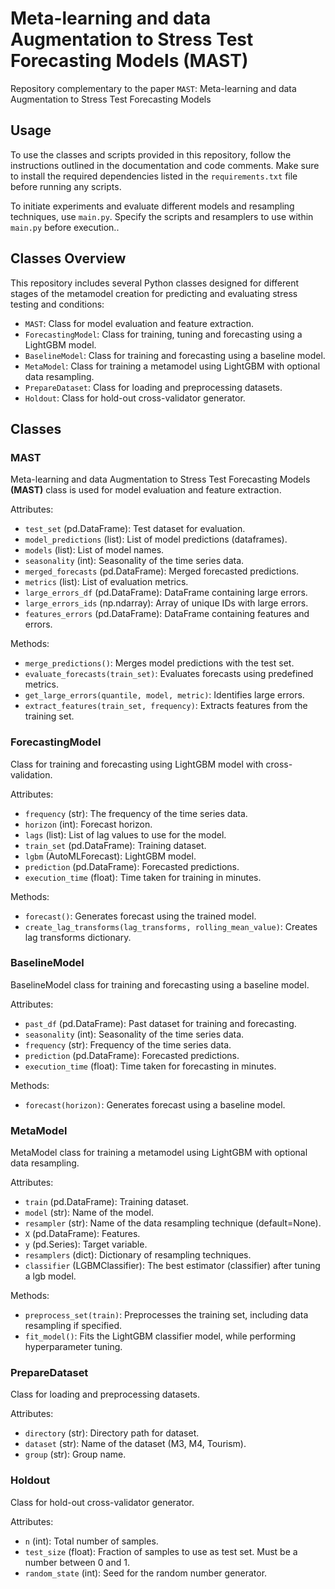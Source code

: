 # Meta-learning and data Augmentation to Stress Test Forecasting Models (MAST)

Repository complementary to the paper `MAST`: Meta-learning and data Augmentation to Stress Test Forecasting Models

## Usage

To use the classes and scripts provided in this repository, follow the instructions outlined in the documentation and code comments. Make sure to install the required dependencies listed in the `requirements.txt` file before running any scripts.

To initiate experiments and evaluate different models and resampling techniques, use `main.py`. Specify the scripts and resamplers to use within `main.py` before execution..

## Classes Overview

This repository includes several Python classes designed for different stages of the metamodel creation for predicting and evaluating stress testing and conditions:

- `MAST`: Class for model evaluation and feature extraction.
- `ForecastingModel`: Class for training, tuning and forecasting using a LightGBM model.
- `BaselineModel`: Class for training and forecasting using a baseline model.
- `MetaModel`: Class for training a metamodel using LightGBM with optional data resampling.
- `PrepareDataset`: Class for loading and preprocessing datasets.
- `Holdout`: Class for hold-out cross-validator generator.

## Classes

### MAST
Meta-learning and data Augmentation to Stress Test Forecasting Models **(MAST)** class is used for model evaluation and feature extraction.

Attributes:
- `test_set` (pd.DataFrame): Test dataset for evaluation.
- `model_predictions` (list): List of model predictions (dataframes).
- `models` (list): List of model names.
- `seasonality` (int): Seasonality of the time series data.
- `merged_forecasts` (pd.DataFrame): Merged forecasted predictions.
- `metrics` (list): List of evaluation metrics.
- `large_errors_df` (pd.DataFrame): DataFrame containing large errors.
- `large_errors_ids` (np.ndarray): Array of unique IDs with large errors.
- `features_errors` (pd.DataFrame): DataFrame containing features and errors.

Methods:
- `merge_predictions()`: Merges model predictions with the test set.
- `evaluate_forecasts(train_set)`: Evaluates forecasts using predefined metrics.
- `get_large_errors(quantile, model, metric)`: Identifies large errors.
- `extract_features(train_set, frequency)`: Extracts features from the training set.

### ForecastingModel
Class for training and forecasting using LightGBM model with cross-validation.

Attributes:
- `frequency` (str): The frequency of the time series data.
- `horizon` (int): Forecast horizon.
- `lags` (list): List of lag values to use for the model.
- `train_set` (pd.DataFrame): Training dataset.
- `lgbm` (AutoMLForecast): LightGBM model.
- `prediction` (pd.DataFrame): Forecasted predictions.
- `execution_time` (float): Time taken for training in minutes.

Methods:
- `forecast()`: Generates forecast using the trained model.
- `create_lag_transforms(lag_transforms, rolling_mean_value)`: Creates lag transforms dictionary.

### BaselineModel
BaselineModel class for training and forecasting using a baseline model.

Attributes:
- `past_df` (pd.DataFrame): Past dataset for training and forecasting.
- `seasonality` (int): Seasonality of the time series data.
- `frequency` (str): Frequency of the time series data.
- `prediction` (pd.DataFrame): Forecasted predictions.
- `execution_time` (float): Time taken for forecasting in minutes.

Methods:
- `forecast(horizon)`: Generates forecast using a baseline model.

### MetaModel
MetaModel class for training a metamodel using LightGBM with optional data resampling.

Attributes:
- `train` (pd.DataFrame): Training dataset.
- `model` (str): Name of the model.
- `resampler` (str): Name of the data resampling technique (default=None).
- `X` (pd.DataFrame): Features.
- `y` (pd.Series): Target variable.
- `resamplers` (dict): Dictionary of resampling techniques.
- `classifier` (LGBMClassifier): The best estimator (classifier) after tuning a lgb model.

Methods:
- `preprocess_set(train)`: Preprocesses the training set, including data resampling if specified.
- `fit_model()`: Fits the LightGBM classifier model, while performing hyperparameter tuning.

### PrepareDataset
Class for loading and preprocessing datasets.

Attributes:
- `directory` (str): Directory path for dataset.
- `dataset` (str): Name of the dataset (M3, M4, Tourism).
- `group` (str): Group name.

### Holdout
Class for hold-out cross-validator generator.

Attributes:
- `n` (int):  Total number of samples.
- `test_size` (float): Fraction of samples to use as test set. Must be a number between 0 and 1.
- `random_state` (int): Seed for the random number generator.
